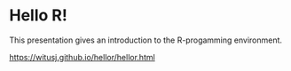 # Hello R!

This presentation gives an introduction to the R-progamming environment.

https://witusj.github.io/hellor/hellor.html
